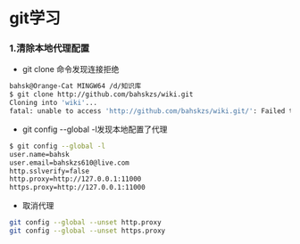 # git学习





### 1.清除本地代理配置

- git clone 命令发现连接拒绝

```bash
bahsk@Orange-Cat MINGW64 /d/知识库
$ git clone http://github.com/bahskzs/wiki.git
Cloning into 'wiki'...
fatal: unable to access 'http://github.com/bahskzs/wiki.git/': Failed to connect to 127.0.0.1 port 11000: Connection refused
```

- git config --global -l发现本地配置了代理

```bash
$ git config --global -l
user.name=bahsk
user.email=bahskzs610@live.com
http.sslverify=false
http.proxy=http://127.0.0.1:11000
https.proxy=http://127.0.0.1:11000
```

- 取消代理

```bash
git config --global --unset http.proxy
git config --global --unset https.proxy
```







